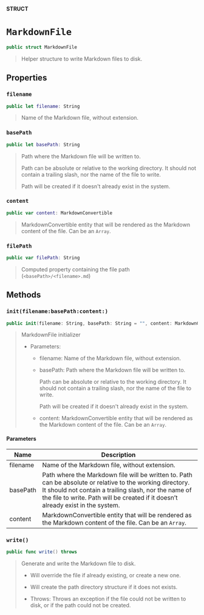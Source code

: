 **STRUCT**

# `MarkdownFile`

```swift
public struct MarkdownFile
```

> Helper structure to write Markdown files to disk.

## Properties
### `filename`

```swift
public let filename: String
```

> Name of the Markdown file, without extension.

### `basePath`

```swift
public let basePath: String
```

> Path where the Markdown file will be written to.
>
> Path can be absolute or relative to the working directory. It should
> not contain a trailing slash, nor the name of the file to write.
>
> Path will be created if it doesn't already exist in the system.

### `content`

```swift
public var content: MarkdownConvertible
```

> MarkdownConvertible entity that will be rendered
> as the Markdown content of the file. Can be an `Array`.

### `filePath`

```swift
public var filePath: String
```

> Computed property containing the file path (`<basePath>/<filename>.md`)

## Methods
### `init(filename:basePath:content:)`

```swift
public init(filename: String, basePath: String = "", content: MarkdownConvertible)
```

> MarkdownFile initializer
>
> - Parameters:
>   - filename: Name of the Markdown file, without extension.
>   - basePath: Path where the Markdown file will be written to.
>
>        Path can be absolute or relative to the working directory. It should
>        not contain a trailing slash, nor the name of the file to write.
>
>        Path will be created if it doesn't already exist in the system.
>
>   - content: MarkdownConvertible entity that will be rendered
>        as the Markdown content of the file. Can be an `Array`.

#### Parameters

| Name | Description |
| ---- | ----------- |
| filename | Name of the Markdown file, without extension. |
| basePath | Path where the Markdown file will be written to. Path can be absolute or relative to the working directory. It should not contain a trailing slash, nor the name of the file to write. Path will be created if it doesn’t already exist in the system. |
| content | MarkdownConvertible entity that will be rendered as the Markdown content of the file. Can be an `Array`. |

### `write()`

```swift
public func write() throws
```

> Generate and write the Markdown file to disk.
>
> - Will override the file if already existing, or create a new one.
> - Will create the path directory structure if it does not exists.
>
> - Throws: Throws an exception if the file could not be written to disk, or
>           if the path could not be created.
